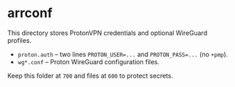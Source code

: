# arrconf

This directory stores ProtonVPN credentials and optional WireGuard profiles.

- `proton.auth` – two lines `PROTON_USER=...` and `PROTON_PASS=...` (no `+pmp`).
- `wg*.conf` – Proton WireGuard configuration files.

Keep this folder at `700` and files at `600` to protect secrets.
